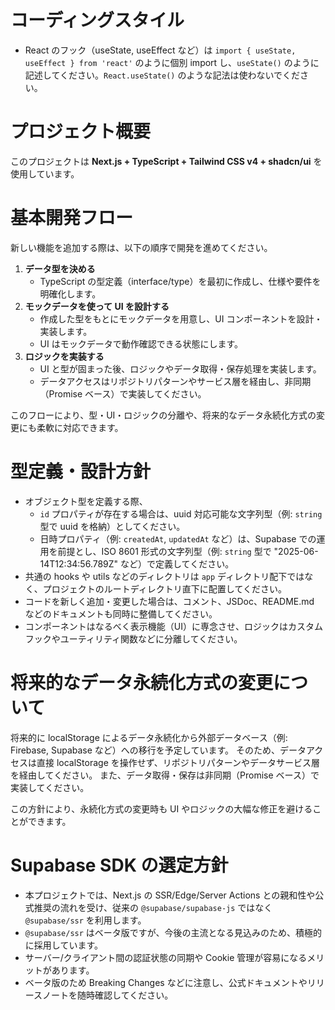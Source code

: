 <!--
  Use this file to provide workspace-specific custom instructions to Copilot.
  For more details, visit:
  https://code.visualstudio.com/docs/copilot/copilot-customization#_use-a-githubcopilotinstructionsmd-file
-->

# コーディングスタイル

- React のフック（useState, useEffect など）は `import { useState, useEffect } from 'react'` のように個別 import し、`useState()` のように記述してください。`React.useState()` のような記法は使わないでください。

# プロジェクト概要

このプロジェクトは **Next.js + TypeScript + Tailwind CSS v4 + shadcn/ui** を使用しています。

# 基本開発フロー

新しい機能を追加する際は、以下の順序で開発を進めてください。

1. **データ型を決める**
   - TypeScript の型定義（interface/type）を最初に作成し、仕様や要件を明確化します。
2. **モックデータを使って UI を設計する**
   - 作成した型をもとにモックデータを用意し、UI コンポーネントを設計・実装します。
   - UI はモックデータで動作確認できる状態にします。
3. **ロジックを実装する**
   - UI と型が固まった後、ロジックやデータ取得・保存処理を実装します。
   - データアクセスはリポジトリパターンやサービス層を経由し、非同期（Promise ベース）で実装してください。

このフローにより、型・UI・ロジックの分離や、将来的なデータ永続化方式の変更にも柔軟に対応できます。

# 型定義・設計方針

- オブジェクト型を定義する際、
  - `id` プロパティが存在する場合は、uuid 対応可能な文字列型（例: `string` 型で uuid を格納）としてください。
  - 日時プロパティ（例: `createdAt`, `updatedAt` など）は、Supabase での運用を前提とし、ISO 8601 形式の文字列型（例: `string` 型で "2025-06-14T12:34:56.789Z" など）で定義してください。
- 共通の hooks や utils などのディレクトリは `app` ディレクトリ配下ではなく、プロジェクトのルートディレクトリ直下に配置してください。
- コードを新しく追加・変更した場合は、コメント、JSDoc、README.md などのドキュメントも同時に整備してください。
- コンポーネントはなるべく表示機能（UI）に専念させ、ロジックはカスタムフックやユーティリティ関数などに分離してください。

# 将来的なデータ永続化方式の変更について

将来的に localStorage によるデータ永続化から外部データベース（例: Firebase, Supabase など）への移行を予定しています。
そのため、データアクセスは直接 localStorage を操作せず、リポジトリパターンやデータサービス層を経由してください。
また、データ取得・保存は非同期（Promise ベース）で実装してください。

この方針により、永続化方式の変更時も UI やロジックの大幅な修正を避けることができます。

# Supabase SDK の選定方針

- 本プロジェクトでは、Next.js の SSR/Edge/Server Actions との親和性や公式推奨の流れを受け、従来の `@supabase/supabase-js` ではなく `@supabase/ssr` を利用します。
- `@supabase/ssr` はベータ版ですが、今後の主流となる見込みのため、積極的に採用しています。
- サーバー/クライアント間の認証状態の同期や Cookie 管理が容易になるメリットがあります。
- ベータ版のため Breaking Changes などに注意し、公式ドキュメントやリリースノートを随時確認してください。
